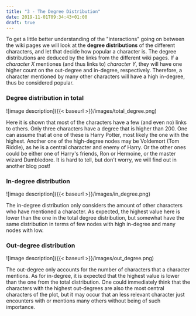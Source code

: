 ```yaml
---
title: "3 - The Degree Distribution"
date: 2019-11-01T09:34:43+01:00
draft: true
---
```


To get a little better understanding of the "interactions" going on between the wiki pages we will look at the **degree distributions** of the different characters, and let that decide how popular a character is. The degree distributions are deduced by the links from the different wiki pages. If a *character X* mentiones (and thus links to) *character Y*, they will have one higher count on the out-degree and in-degree, respectively. Therefore, a character mentioned by many other characters will have a high in-degree, thus be considered popular. 

### Degree distribution in total

![image description]({{< baseurl >}}/images/total_degree.png)

Here it is shown that most of the characters have a few (and even no) links to others. Only three characters have a degree that is higher than 200. One can assume that at one of these is Harry Potter, most likely the one with the highest. Another one of the high-degree nodes may be Voldemort (Tom Riddle), as he is a central character and enemy of Harry. Or the other ones could be either one of Harry's friends, Ron or Hermoine, or the master wizard Dumbledore. It is hard to tell, but don't worry, we will find out in another blog post!


### In-degree distribution

![image description]({{< baseurl >}}/images/in_degree.png)

The in-degree distribution only considers the amount of other characters who have mentioned a character. As expected, the highest value here is lower than the one in the total degree distribution, but somewhat have the same distribution in terms of few nodes with high in-degree and many nodes with low. 


### Out-degree distribution

![image description]({{< baseurl >}}/images/out_degree.png)

The out-degree only accounts for the number of characters that a character mentions. As for in-degree, it is expected that the highest value is lower than the one from the total distribution. One could immediately think that the characters with the highest out-degrees are also the most central characters of the plot, but it may occur that an less relevant character just encounters with or mentions many others without being of such importance. 